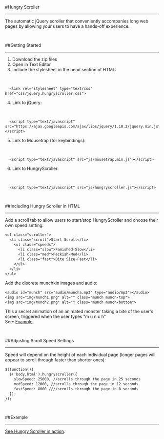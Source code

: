 #Hungry Scroller
***
The automatic jQuery scroller that conveniently accompanies long web pages by allowing your users to have a hands-off experience. 

<br>

##Getting Started
***
1. Download the zip files
2. Open in Text Editor
3. Include the stylesheet in the head section of HTML:
<br>

      <link rel="stylesheet" type="text/css" href="css/jquery.hungryscroller.css">
      
4. Link to jQuery: 
<br> 
    
      <script type="text/javascript" src="https://ajax.googleapis.com/ajax/libs/jquery/1.10.2/jquery.min.js"></script>

5. Link to Mousetrap (for keybindings):
<br>
       
      <script type="text/javascript" src="js/mousetrap.min.js"></script>

6. Link to HungryScroller: 
<br>

      <script type="text/javascript" src="js/hungryscroller.js"></script> 
      
<br>      
      
##Including Hungry Scroller in HTML
***
Add a scroll tab to allow users to start/stop HungryScroller and choose their own speed setting:
<br>

    <ul class="scroller">
      <li class="scroll">Start Scroll</li>
        <ul class="speeds">
          <li class="slow">Famished-Slow</li>
          <li class="med">Peckish-Med</li>
          <li class="fast">Bite Size-Fast</li>
        </ul>
      </li>
    </ul>
    
Add the discrete munchkin images and audio:
<br>

    <audio id="munch" src="audio/muncha.mp3" type="audio/mp3"></audio>
    <img src="img/munch1.png" alt="" class="munch munch-top">
    <img src="img/munch2.png" alt="" class="munch munch-bottom">
    
This a secret animation of an animated monster taking a bite of the user's screen, triggered when the user types "m u n c h"
<br>
See: [Example](http://ivz.github.io/hungryscroller/)

      
<br>      
      
##Adjusting Scroll Speed Settings
***
Speed will depend on the height of each individual page (longer pages will appear to scroll through faster than shorter ones):
<br>

    $(function(){
	  $('body,html').hungryscroller({
	    slowSpeed: 25000, //scrolls through the page in 25 seconds
	    medSpeed: 12000, //scrolls through the page in 12 seconds
	    fastSpeed: 8000 ////scrolls through the page in 8 seconds
	  });
	});
	
<br>      
      
##Example
***
[See Hungry Scroller in action](http://ivz.github.io/hungryscroller/).
<br>





